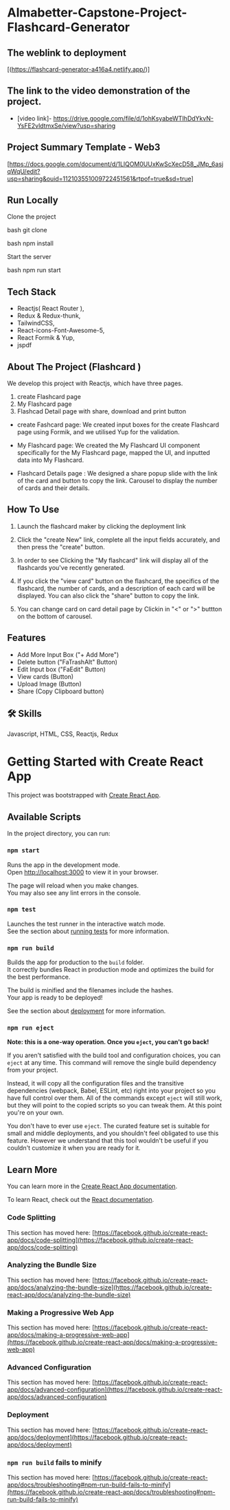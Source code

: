 # Almabetter-Capstone-Project-Flashcard-Generator 
                
## The weblink to deployment

  [(https://flashcard-generator-a416a4.netlify.app/)]

## The link to the video demonstration of the project.
- [video link]- https://drive.google.com/file/d/1ohKsyabeWTIhDdYkvN-YsFE2vldtmxSe/view?usp=sharing

## Project Summary Template - Web3
[https://docs.google.com/document/d/1LlQOM0UUxKwScXecD58_JMp_6asjqWqU/edit?usp=sharing&ouid=112103551009722451561&rtpof=true&sd=true]

## Run Locally

Clone the project

bash
  git clone 
  
bash
  npm install

Start the server

bash
  npm run start


## Tech Stack
- Reactjs( React Router ),
- Redux & Redux-thunk,
- TailwindCSS,
- React-icons-Font-Awesome-5,
- React Formik & Yup,
- jspdf

## About The Project (Flashcard )
We develop this project with Reactjs, which have three pages.
1) create Flashcard page 
2) My Flashcard page 
3) Flashcad Detail page  with  share, download and print button

- create Fashcard page: We created input boxes for the create Flashcard page using Formik, and we utilised Yup for the validation.

- My Flashcard page: We created the My Flashcard UI component specifically for the My Flashcard page, mapped the UI, and inputted data into My Flashcard.

- Flashcard Details page : We designed a share popup slide with the link of the card and button to copy the link. Carousel to display the number of cards and their details.

## How To Use
1) Launch the flashcard maker by clicking the deployment link

2) Click the "create New" link, complete all the input fields accurately, and then press the "create" button.

3) In order to see Clicking the "My flashcard" link will display all of the flashcards you've recently generated.

4) If you click the "view card" button on the flashcard, the specifics of the flashcard, the number of cards, and a description of each card will be displayed. You can also click the "share" button to copy the link.
5) You can change card on card detail page by Clickin in "<" or ">" buttton on the bottom of carousel.  

## Features

- Add More Input Box ("+ Add More")
- Delete button ("FaTrashAlt" Button)
- Edit Input box ("FaEdit" Button)
- View cards (Button)
- Upload Image (Button)
- Share (Copy Clipboard button)

## 🛠 Skills
Javascript, HTML, CSS, Reactjs, Redux



# Getting Started with Create React App

This project was bootstrapped with [Create React App](https://github.com/facebook/create-react-app).

## Available Scripts

In the project directory, you can run:

### `npm start`

Runs the app in the development mode.\
Open [http://localhost:3000](http://localhost:3000) to view it in your browser.

The page will reload when you make changes.\
You may also see any lint errors in the console.

### `npm test`

Launches the test runner in the interactive watch mode.\
See the section about [running tests](https://facebook.github.io/create-react-app/docs/running-tests) for more information.

### `npm run build`

Builds the app for production to the `build` folder.\
It correctly bundles React in production mode and optimizes the build for the best performance.

The build is minified and the filenames include the hashes.\
Your app is ready to be deployed!

See the section about [deployment](https://facebook.github.io/create-react-app/docs/deployment) for more information.

### `npm run eject`

**Note: this is a one-way operation. Once you `eject`, you can't go back!**

If you aren't satisfied with the build tool and configuration choices, you can `eject` at any time. This command will remove the single build dependency from your project.

Instead, it will copy all the configuration files and the transitive dependencies (webpack, Babel, ESLint, etc) right into your project so you have full control over them. All of the commands except `eject` will still work, but they will point to the copied scripts so you can tweak them. At this point you're on your own.

You don't have to ever use `eject`. The curated feature set is suitable for small and middle deployments, and you shouldn't feel obligated to use this feature. However we understand that this tool wouldn't be useful if you couldn't customize it when you are ready for it.

## Learn More

You can learn more in the [Create React App documentation](https://facebook.github.io/create-react-app/docs/getting-started).

To learn React, check out the [React documentation](https://reactjs.org/).

### Code Splitting

This section has moved here: [https://facebook.github.io/create-react-app/docs/code-splitting](https://facebook.github.io/create-react-app/docs/code-splitting)

### Analyzing the Bundle Size

This section has moved here: [https://facebook.github.io/create-react-app/docs/analyzing-the-bundle-size](https://facebook.github.io/create-react-app/docs/analyzing-the-bundle-size)

### Making a Progressive Web App

This section has moved here: [https://facebook.github.io/create-react-app/docs/making-a-progressive-web-app](https://facebook.github.io/create-react-app/docs/making-a-progressive-web-app)

### Advanced Configuration

This section has moved here: [https://facebook.github.io/create-react-app/docs/advanced-configuration](https://facebook.github.io/create-react-app/docs/advanced-configuration)

### Deployment

This section has moved here: [https://facebook.github.io/create-react-app/docs/deployment](https://facebook.github.io/create-react-app/docs/deployment)

### `npm run build` fails to minify

This section has moved here: [https://facebook.github.io/create-react-app/docs/troubleshooting#npm-run-build-fails-to-minify](https://facebook.github.io/create-react-app/docs/troubleshooting#npm-run-build-fails-to-minify)
